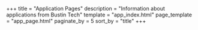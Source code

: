 +++
title = "Application Pages"
description = "Information about applications from Bustin Tech"
template = "app_index.html"
page_template = "app_page.html"
paginate_by = 5
sort_by = "title"
+++
